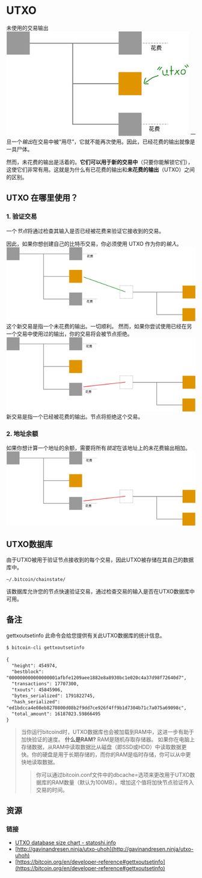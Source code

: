 # UTXO
未使用的交易输出
![UTXO-1.png](img/UTXO-1-svg.png)
一旦一个*输出*在交易中被“用尽”，它就不能再次使用。因此，已经花费的输出就像是一具尸体。

然而，未花费的输出是活着的。**它们可以用于新的交易中**（只要你能解锁它们），这使它们非常有用。这就是为什么有已花费的输出和**未花费的输出**（UTXO）之间的区别。

## UTXO 在哪里使用？

### 1. 验证交易
一个*节点*将通过检查其输入是否已经被花费来验证它接收到的交易。

因此，如果你想创建自己的比特币交易，你必须使用 UTXO 作为你的*输入*。
![UTXO-2.png](img/UTXO-2-svg.png)
这个新交易是指一个未花费的输出。一切顺利。
然而，如果你尝试使用已经在另一个交易中使用过的输出，你的交易将会被节点拒绝。
![UTXO-3.png](img/UTXO-3-svg.png)
新交易是指一个已经被花费的输出。节点将拒绝这个交易。

### 2. 地址余额

如果你想计算一个地址的余额，需要将所有*锁定*在该地址上的未花费输出相加。
![UTXO-4.png](img/UTXO-3-svg.png)

## UTXO数据库
由于UTXO被用于验证节点接收到的每个交易，因此UTXO被存储在其自己的数据库中。
```
~/.bitcoin/chainstate/
```
该数据库允许您的节点快速验证交易，通过检查交易的输入是否在UTXO数据库中可用。

## 备注
gettxoutsetinfo
此命令会给您提供有关此UTXO数据库的统计信息。
```
$ bitcoin-cli gettxoutsetinfo

{
  "height": 454974,
  "bestblock": "000000000000000001afbfe1209aee1882e8a8930bc1e020c4a37d98f72640d7",
  "transactions": 17707300,
  "txouts": 45845906,
  "bytes_serialized": 1791822745,
  "hash_serialized": "ed1bdcca4e08eb8270800d08b2f9dd7ce926f4ff9b1d7304b71c7a075a69098c",
  "total_amount": 16187023.59866495
}
```
>当你运行bitcoind时，UTXO数据库也会被加载到RAM中，这进一步有助于加快验证的速度。
**什么是RAM?**
RAM是随机存取存储器。
如果你在电脑上存储数据，从RAM中读取数据比从磁盘（即SSD或HDD）中读取数据更快。你的硬盘是用于长期存储的，而你的RAM是临时存储，你可以从中更快地读取数据。
>>你可以通过bitcoin.conf文件中的dbcache=选项来更改用于UTXO数据库的RAM数量（默认为100MB）。增加这个值将加快节点验证传入交易的时间。

## 资源
### 链接
* [UTXO database size chart - statoshi.info](http://statoshi.info/dashboard/db/unspent-transaction-output-set?panelId=8&fullscreen)
* [http://gavinandresen.ninja/utxo-uhoh](http://gavinandresen.ninja/utxo-uhoh)
* [https://bitcoin.org/en/developer-reference#gettxoutsetinfo](https://bitcoin.org/en/developer-reference#gettxoutsetinfo)